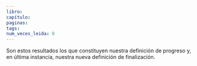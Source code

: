 ```yaml
---
libro: 
capítulo: 
paginas: 
tags: 
num_veces_leida: 0
---
```

Son estos resultados los que constituyen nuestra definición de progreso y, en última instancia, nuestra nueva definición de finalización.

